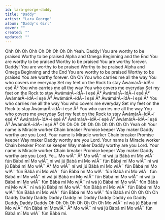 ```yaml
---
id: lara-george-daddy
title: "Daddy"
artist: "Lara George"
album: "Daddy's Girl"
cover: ""
created: ""
updated: ""
---
```


Ohh
Oh Oh Ohh Oh Oh
Oh Oh Oh
Yeah.
Daddy!
You are worthy to be praised
Worthy to be praised
Alpha and Omega
Beginning and the End
You are worthy to be praised
Worthy to be praised
You are worthy forever.
Daddy!
You are worthy to be praised
Worthy to be praised
Alpha and Omega
Beginning and the End
You are worthy to be praised
Worthy to be praised
You are worthy forever.
Oh Oh
You who carries me all the way
You who covers me everyday
Set my feet on the Rock to stay
ÀwámárÃ¬ídÃ¬í eṣé Ã²
You who carries me all the way
You who covers me everyday
Set my feet on the Rock to stay
ÀwámárÃ¬ídÃ¬í eṣé Ã²
ÀwámárÃ¬ídÃ¬í eṣé Ã²
ÀwámárÃ¬ídÃ¬í eṣé Ã²
ÀwámárÃ¬ídÃ¬í eṣé Ã²
ÀwámárÃ¬ídÃ¬í eṣé Ã²
You who carries me all the way
You who covers me everyday
Set my feet on the Rock to stay
ÀwámárÃ¬ídÃ¬í eṣé Ã²
You who carries me all the way
You who covers me everyday
Set my feet on the Rock to stay
ÀwámárÃ¬ídÃ¬í eṣé Ã²
ÀwámárÃ¬ídÃ¬í eṣé Ã²
ÀwámárÃ¬ídÃ¬í eṣé Ã²
ÀwámárÃ¬ídÃ¬í eṣé Ã²
ÀwámárÃ¬ídÃ¬í eṣé Ã²
Oh Oh Oh Oh Oh
Oh Oh Oh Oh Oh
Yeah oh
Your name is
Miracle worker
Chain breaker
Promise keeper
Way maker
Daddy worthy are you Lord.
Your name is
Miracle worker
Chain breaker
Promise keeper
Way maker
Daddy worthy are you Lord.
Your name is
Miracle worker
Chain breaker
Promise keeper
Way maker
Daddy worthy are you Lord.
Your name is
Miracle worker
Chain breaker
Promise keeper
Way maker
Daddy worthy are you Lord.
Ye...
Mo wlÃ¨ Ã²
Mo wlÃ¨ ní wá jú Bàbá mi
Mo wlÃ¨ fún
Bàbá mí
Mo wlÃ¨ ní wá jú Bàbá mi
Mo wlÃ¨ fún
Bàbá mí
Mo wlÃ¨ ní wá jú Bàbá mi
Mo wlÃ¨ Ã²
Mo wlÃ¨ ní wá jú Bàbá mi
Mo wlÃ¨ fún
Bàbá mí
Mo wlÃ¨ fún
Bàbá mí
Mo wlÃ¨ fún
Bàbá mí
Mo wlÃ¨ fún
Bàbá mí
Mo wlÃ¨ fún
Bàbá mí
Mo wlÃ¨ ní wá jú Bàbá mi
Mo wlÃ¨ fún
Bàbá mí
Mo wlÃ¨ ní wá jú Bàbá mi
Mo wlÃ¨ fún
Bàbá mí
Mo wlÃ¨ ní wá jú Bàbá mi
Mo wlÃ¨ fún
Bàbá mí
Mo wlÃ¨ ní wá jú Bàbá mi
Mo wlÃ¨ fún
Bàbá mí
Mo wlÃ¨ fún
Bàbá mí
Mo wlÃ¨ fún
Bàbá mí
Mo wlÃ¨ fún
Bàbá mí
Mo wlÃ¨ fún
Bàbá mí
Oh Oh Oh Oh
Daddy Daddy
Daddy Daddy
Daddy mi
Daddy Daddy
Daddy oo
Daddy Daddy
Daddy Daddy
Oh Oh Oh Oh
Oh Oh Oh Oh
Mo wlÃ¨ ní wá jú Bàbá mi
Mo wlÃ¨ fún
Bàbá mí
MowlÃ¨ Ã²
Mo wlÃ¨ ní wá jú Bàbá mi
Mo wlÃ¨ fún
Bàbá mí
Mo wlÃ¨ fún
Bàbá mí.